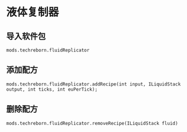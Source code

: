 # 液体复制器

## 导入软件包
`mods.techreborn.fluidReplicator`

## 添加配方
```zenscript
mods.techreborn.fluidReplicator.addRecipe(int input, ILiquidStack output, int ticks, int euPerTick);
```

## 删除配方
```zenscript
mods.techreborn.fluidReplicator.removeRecipe(ILiquidStack fluid)
```